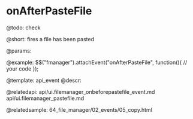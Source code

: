 onAfterPasteFile
=============

@todo:
	check 

@short:
	fires a file has been pasted

@params:

@example:
$$("fmanager").attachEvent("onAfterPasteFile", function(){
    // your code
});

@template:	api_event
@descr:

@relatedapi:
api/ui.filemanager_onbeforepastefile_event.md
api/ui.filemanager_pastefile.md


@relatedsample:
64_file_manager/02_events/05_copy.html